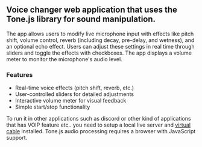 ## Voice changer web application that uses the Tone.js library for sound manipulation.

The app allows users to modify live microphone input with effects like pitch shift, volume control, reverb (including decay, pre-delay, and wetness), and an optional echo effect. Users can adjust these settings in real time through sliders and toggle the effects with checkboxes. The app displays a volume meter to monitor the microphone's audio level.

### Features
- Real-time voice effects (pitch shift, reverb, etc.)
- User-controlled sliders for detailed adjustments
- Interactive volume meter for visual feedback
- Simple start/stop functionality


To run it in other applications such as discord or other kind of applications that has VOIP feature etc.. you need to setup a local live server and [virtual cable](https://vb-audio.com/Cable/) installed.
Tone.js audio processing requires a browser with JavaScript support.
